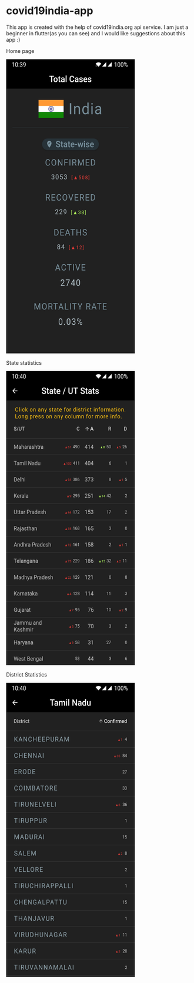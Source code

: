 # covid19india-app
This app is created with the help of covid19india.org api service.
I am just a beginner in flutter(as you can see) and I would like suggestions about this app :)


Home page

<img src="https://github.com/dhruvrathod2000/covid19india-app/blob/master/Screenshot_20200403-223947.jpg" width="350" height="800">



State statistics


<img src="https://github.com/dhruvrathod2000/covid19india-app/blob/master/Screenshot_20200403-224002.jpg" height="800" width="350">



District Statistics


<img src="https://github.com/dhruvrathod2000/covid19india-app/blob/master/Screenshot_20200403-224015.jpg" height="800" width="350">
